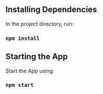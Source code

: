 ## Installing Dependencies 

In the project directory, run:
### `npm install`

## Starting the App

Start the App using:
### `npm start`
